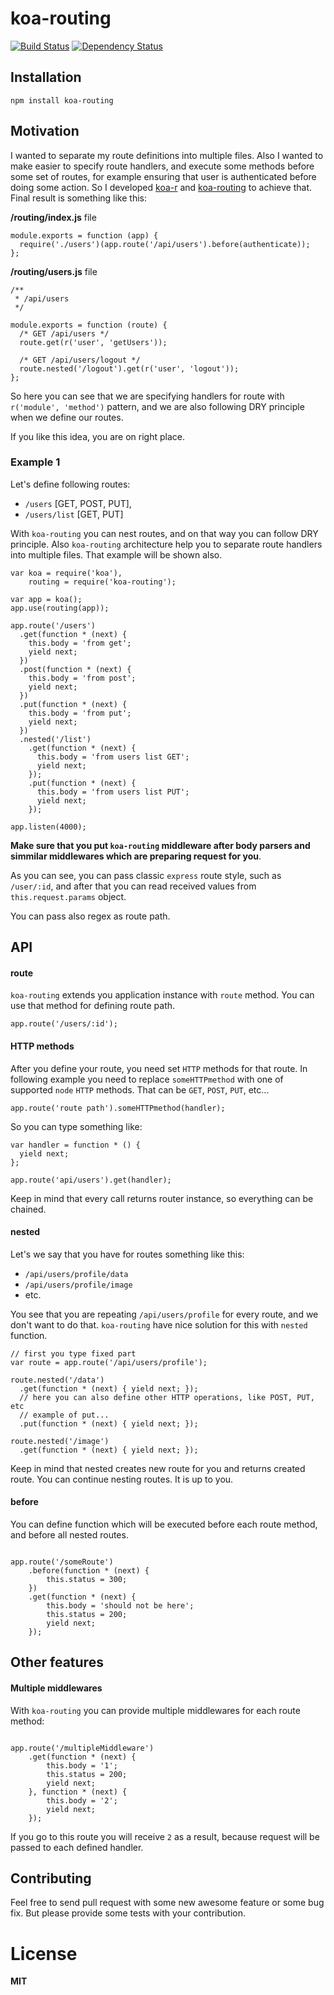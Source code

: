 koa-routing
================
[![Build Status](https://travis-ci.org/ivpusic/koa-routing.svg?branch=master)](https://travis-ci.org/ivpusic/koa-routing)
[![Dependency Status](https://gemnasium.com/ivpusic/koa-routing.svg)](https://gemnasium.com/ivpusic/koa-routing)
## Installation
```
npm install koa-routing
```

## Motivation

I wanted to separate my route definitions into multiple files. Also I wanted to make easier to specify route handlers, and execute some methods before some set of routes, for example ensuring that user is authenticated before doing some action. So I developed [koa-r](https://github.com/ivpusic/koa-r) and [koa-routing](https://github.com/ivpusic/koa-routing) to achieve that. Final result is something like this:

**/routing/index.js** file
```
module.exports = function (app) {
  require('./users')(app.route('/api/users').before(authenticate));
};
```

**/routing/users.js** file
```
/**
 * /api/users
 */

module.exports = function (route) {
  /* GET /api/users */
  route.get(r('user', 'getUsers'));
  
  /* GET /api/users/logout */
  route.nested('/logout').get(r('user', 'logout'));
};
```

So here you can see that we are specifying handlers for route with ``r('module', 'method')`` pattern, and we are also following DRY principle when we define our routes.

If you like this idea, you are on right place.

### Example 1

Let's define following routes:
- ``/users`` [GET, POST, PUT],
- ``/users/list`` [GET, PUT]

With ``koa-routing`` you can nest routes, and on that way you can follow DRY principle.
Also ``koa-routing`` architecture help you to separate route handlers into multiple files. That example will be shown also.

```
var koa = require('koa'),
	routing = require('koa-routing');

var app = koa();
app.use(routing(app));

app.route('/users')
  .get(function * (next) {
    this.body = 'from get';
    yield next;
  })
  .post(function * (next) {
    this.body = 'from post';
    yield next;
  })
  .put(function * (next) {
    this.body = 'from put';
    yield next;
  })
  .nested('/list')
    .get(function * (next) {
      this.body = 'from users list GET';
      yield next;
    });
    .put(function * (next) {
      this.body = 'from users list PUT';
      yield next;
    });
  
app.listen(4000);
```
**Make sure that you put ``koa-routing`` middleware after body parsers and simmilar middlewares which are preparing request for you**.

As you can see, you can pass classic ``express`` route style, such as ``/user/:id``, and after that you can read received values from ``this.request.params`` object.

You can pass also regex as route path.

## API

#### route
``koa-routing`` extends you application instance with ``route`` method.
You can use that method for defining route path.

```
app.route('/users/:id');
```

#### HTTP methods

After you define your route, you need set ``HTTP`` methods for that route. 
In following example you need to replace ``someHTTPmethod`` with one of supported
``node`` ``HTTP`` methods. That can be ``GET``, ``POST``, ``PUT``, etc...

```
app.route('route path').someHTTPmethod(handler);
```

So you can type something like:
```
var handler = function * () {
  yield next;
};

app.route('api/users').get(handler);
```

Keep in mind that every call returns router instance, so everything can be chained.

#### nested

Let's we say that you have for routes something like this:
- ``/api/users/profile/data``
- ``/api/users/profile/image``
- etc.

You see that you are repeating ``/api/users/profile`` for every route, and we don't want to do that.
``koa-routing`` have nice solution for this with ``nested`` function.

```
// first you type fixed part
var route = app.route('/api/users/profile');

route.nested('/data')
  .get(function * (next) { yield next; });
  // here you can also define other HTTP operations, like POST, PUT, etc
  // example of put...
  .put(function * (next) { yield next; });

route.nested('/image')
  .get(function * (next) { yield next; });
```

Keep in mind that nested creates new route for you and returns created route. You can continue nesting routes. It is up to you.

#### before

You can define function which will be executed before each route method, and before all nested routes.
```

app.route('/someRoute')
	.before(function * (next) {
		this.status = 300;
	})
	.get(function * (next) {
		this.body = 'should not be here';
		this.status = 200;
		yield next;
	});
```

## Other features

#### Multiple middlewares

With ``koa-routing`` you can provide multiple middlewares for each route method:
```

app.route('/multipleMiddleware')
	.get(function * (next) {
		this.body = '1';
		this.status = 200;
		yield next;
	}, function * (next) {
		this.body = '2';
		yield next;
	});
```

If you go to this route you will receive ``2`` as a result, because request will be passed 
to each defined handler.

## Contributing

Feel free to send pull request with some new awesome feature or some bug fix.
But please provide some tests with your contribution.

# License
**MIT**
